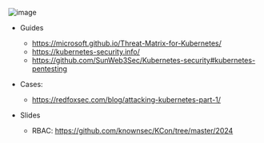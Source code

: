 ![image](https://github.com/user-attachments/assets/6a1eaca7-741c-4748-a919-4e693cd7f0ef)


- Guides
  - https://microsoft.github.io/Threat-Matrix-for-Kubernetes/
  - https://kubernetes-security.info/
  - https://github.com/SunWeb3Sec/Kubernetes-security#kubernetes-pentesting


- Cases:
  - https://redfoxsec.com/blog/attacking-kubernetes-part-1/
 
- Slides
  - RBAC: https://github.com/knownsec/KCon/tree/master/2024
